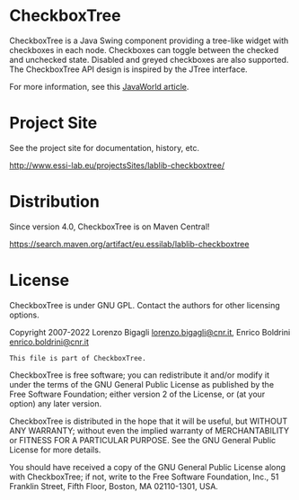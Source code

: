 # CheckboxTree
CheckboxTree is a Java Swing component providing a tree-like widget with checkboxes in each node. Checkboxes can toggle between the checked and unchecked state. Disabled and greyed checkboxes are also supported. The CheckboxTree API design is inspired by the JTree interface.

For more information, see this <a href="https://www.infoworld.com/article/2077762/swing-based-tree-layouts-with-checkboxtree.html">JavaWorld article</a>.
<!-- previously http://www.javaworld.com/javaworld/jw-09-2007/jw-09-checkboxtree.html -->

# Project Site

See the project site for documentation, history, etc.

http://www.essi-lab.eu/projectsSites/lablib-checkboxtree/

# Distribution

Since version 4.0, CheckboxTree is on Maven Central!

https://search.maven.org/artifact/eu.essilab/lablib-checkboxtree

# License

CheckboxTree is under GNU GPL. Contact the authors for other licensing options.

Copyright 2007-2022 Lorenzo Bigagli <lorenzo.bigagli@cnr.it>, Enrico Boldrini <enrico.boldrini@cnr.it>

    This file is part of CheckboxTree.

CheckboxTree is free software; you can redistribute it and/or modify it under
 the terms of the GNU General Public License as published by the Free Software
  Foundation; either version 2 of the License, or (at your option) any later version.

CheckboxTree is distributed in the hope that it will be useful, but WITHOUT
 ANY WARRANTY; without even the implied warranty of MERCHANTABILITY or FITNESS
  FOR A PARTICULAR PURPOSE. See the GNU General Public License for more details.
  
You should have received a copy of the GNU General Public License along with
 CheckboxTree; if not, write to the Free Software Foundation, Inc., 51 
 Franklin Street, Fifth Floor, Boston, MA 02110-1301, USA.
 
